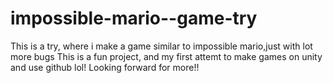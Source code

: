 # impossible-mario--game-try
This is a try, where i make a game similar to impossible mario,just with lot more bugs
This is a fun project, and my first attemt to make games on unity and use github lol! Looking forward for more!!
